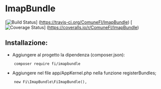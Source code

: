 ImapBundle
=============
[![Build Status](https://travis-ci.org/ComuneFI/ImapBundle.svg?branch=master)]
(https://travis-ci.org/ComuneFI/ImapBundle) [![Coverage Status](https://img.shields.io/coveralls/ComuneFI/ImapBundle.svg)] 
(https://coveralls.io/r/ComuneFI/ImapBundle)

Installazione:
-------------

- Aggiungere al progetto la dipendenza (composer.json):
```
    composer require fi/imapbundle
```
- Aggiungere nel file app/AppKernel.php nella funzione registerBundles;
```
    new Fi\ImapBundle\FiImapBundle(),
```
